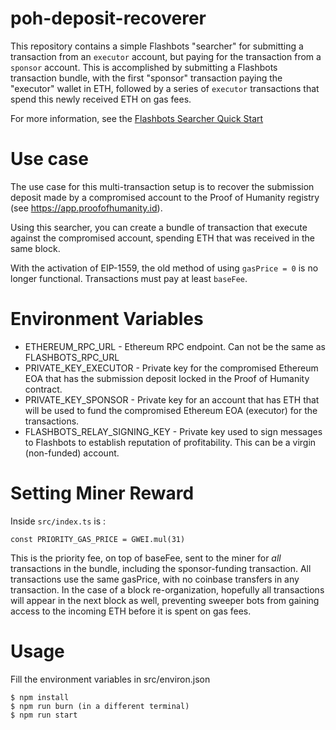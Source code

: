poh-deposit-recoverer
=======================
This repository contains a simple Flashbots "searcher" for submitting a transaction from an `executor` account, but paying for the transaction from a `sponsor` account. This is accomplished by submitting a Flashbots transaction bundle, with the first "sponsor" transaction paying the "executor" wallet in ETH, followed by a series of `executor` transactions that spend this newly received ETH on gas fees.

For more information, see the [Flashbots Searcher Quick Start](https://docs.flashbots.net/flashbots-auction/searchers/quick-start/)

Use case
========
The use case for this multi-transaction setup is to recover the submission deposit made by a compromised account to the Proof of Humanity registry (see https://app.proofofhumanity.id).

Using this searcher, you can create a bundle of transaction that execute against the compromised account, spending ETH that was received in the same block.

With the activation of EIP-1559, the old method of using `gasPrice = 0` is no longer functional. Transactions must pay at least `baseFee`.


Environment Variables
=====================
- ETHEREUM_RPC_URL - Ethereum RPC endpoint. Can not be the same as FLASHBOTS_RPC_URL
- PRIVATE_KEY_EXECUTOR - Private key for the compromised Ethereum EOA that has the submission deposit locked in the Proof of Humanity contract.
- PRIVATE_KEY_SPONSOR - Private key for an account that has ETH that will be used to fund the compromised Ethereum EOA (executor) for the transactions.
- FLASHBOTS_RELAY_SIGNING_KEY - Private key used to sign messages to Flashbots to establish reputation of profitability. This can be a virgin (non-funded) account.

Setting Miner Reward
====================
Inside `src/index.ts` is :
```
const PRIORITY_GAS_PRICE = GWEI.mul(31)
```

This is the priority fee, on top of baseFee, sent to the miner for *all* transactions in the bundle, including the sponsor-funding transaction. All transactions use the same gasPrice, with no coinbase transfers in any transaction. In the case of a block re-organization, hopefully all transactions will appear in the next block as well, preventing sweeper bots from gaining access to the incoming ETH before it is spent on gas fees.


Usage
======================
Fill the environment variables in src/environ.json

```
$ npm install
$ npm run burn (in a different terminal)
$ npm run start
```
